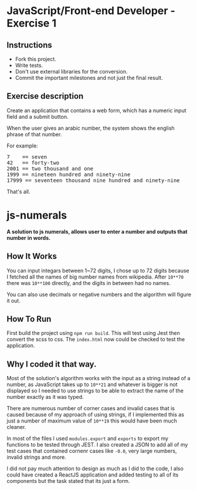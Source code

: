 # JavaScript/Front-end Developer - Exercise 1

## Instructions

- Fork this project.
- Write tests.
- Don't use external libraries for the conversion.
- Commit the important milestones and not just the final result.

## Exercise description

Create an application that contains a web form, which has a numeric input field and a submit button.

When the user gives an arabic number, the system shows the english phrase of that number.

For example:
<pre>
7    == seven
42   == forty-two
2001 == two thousand and one
1999 == nineteen hundred and ninety-nine
17999 == seventeen thousand nine hundred and ninety-nine
</pre>

That's all.


# js-numerals

**A solution to js numerals, allows user to enter a number and outputs that number in words.**

## How It Works

You can input integars between 1~72 digits, I chose up to 72 digits because I fetched all the names of big number names from wikipedia. After `10**70` there was `10**100` directly, and the digits in between had no names.

You can also use decimals or negative numbers and the algorithm will figure it out.


## How To Run

First build the project using `npm run build`. This will test using Jest then convert the scss to css.
The `index.html` now could be checked to test the application.

## Why I coded it that way.

Most of the solution's algorithm works with the input as a string instead of a number, as JavaScript takes up to `10**21` and whatever is bigger is not displayed so I needed to use strings to be able to extract the name of the number exactly as it was typed.

There are numerous number of corner cases and invalid cases that is caused because of my approach of using strings, if I implemented this as just a number of maximum value of `10**19` this would have been much cleaner.

In most of the files I used `modules.export` and `exports` to export my functions to be tested through JEST.
I also created a JSON to add all of my test cases that contained cornenr cases like `-0.0`, very large numbers, invalid strings and more.

I did not pay much attention to design as much as I did to the code, I also could have created a ReactJS application and added testing to all of its components but the task stated that its just a form.


